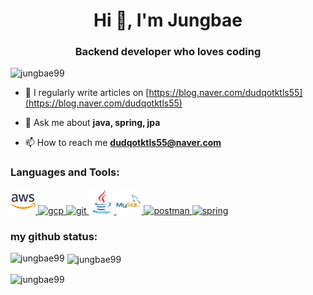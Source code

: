 <h1 align="center">Hi 👋, I'm Jungbae</h1>
<h3 align="center">Backend developer who loves coding</h3>

<p align="left"> <img src="https://komarev.com/ghpvc/?username=jungbae99&label=Profile%20views&color=0e75b6&style=flat" alt="jungbae99" /> </p>

- 📝 I regularly write articles on [https://blog.naver.com/dudqotktls55](https://blog.naver.com/dudqotktls55)

- 💬 Ask me about **java, spring, jpa**

- 📫 How to reach me **dudqotktls55@naver.com**

<p align="left">
</p>

<h3 align="left">Languages and Tools:</h3>
<p align="left"> <a href="https://aws.amazon.com" target="_blank" rel="noreferrer"> <img src="https://raw.githubusercontent.com/devicons/devicon/master/icons/amazonwebservices/amazonwebservices-original-wordmark.svg" alt="aws" width="40" height="40"/> </a> <a href="https://cloud.google.com" target="_blank" rel="noreferrer"> <img src="https://www.vectorlogo.zone/logos/google_cloud/google_cloud-icon.svg" alt="gcp" width="40" height="40"/> </a> <a href="https://git-scm.com/" target="_blank" rel="noreferrer"> <img src="https://www.vectorlogo.zone/logos/git-scm/git-scm-icon.svg" alt="git" width="40" height="40"/> </a> <a href="https://www.java.com" target="_blank" rel="noreferrer"> <img src="https://raw.githubusercontent.com/devicons/devicon/master/icons/java/java-original.svg" alt="java" width="40" height="40"/> </a> <a href="https://www.mysql.com/" target="_blank" rel="noreferrer"> <img src="https://raw.githubusercontent.com/devicons/devicon/master/icons/mysql/mysql-original-wordmark.svg" alt="mysql" width="40" height="40"/> </a> <a href="https://postman.com" target="_blank" rel="noreferrer"> <img src="https://www.vectorlogo.zone/logos/getpostman/getpostman-icon.svg" alt="postman" width="40" height="40"/> </a> <a href="https://spring.io/" target="_blank" rel="noreferrer"> <img src="https://www.vectorlogo.zone/logos/springio/springio-icon.svg" alt="spring" width="40" height="40"/> </a> </p>

<h3 align="left">my github status:</h3>

<p><img align="left" src="https://github-readme-stats.vercel.app/api/top-langs?username=jungbae99&show_icons=true&locale=en&layout=compact" alt="jungbae99" /></p>

<p>&nbsp;<img align="center" src="https://github-readme-stats.vercel.app/api?username=jungbae99&show_icons=true&locale=en" alt="jungbae99" /></p>

<p><img align="center" src="https://github-readme-streak-stats.herokuapp.com/?user=jungbae99&" alt="jungbae99" /></p>
